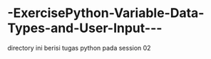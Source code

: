 # -ExercisePython-Variable-Data-Types-and-User-Input---
directory ini berisi tugas python pada session 02
